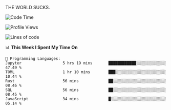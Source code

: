 THE WORLD SUCKS.

<!--START_SECTION:waka-->
![Code Time](http://img.shields.io/badge/Code%20Time-860%20hrs%2013%20mins-blue)

![Profile Views](http://img.shields.io/badge/Profile%20Views-0-blue)

![Lines of code](https://img.shields.io/badge/From%20Hello%20World%20I%27ve%20Written-868.5%20thousand%20lines%20of%20code-blue)

📊 **This Week I Spent My Time On** 

```text
💬 Programming Languages: 
Jupyter                  5 hrs 19 mins       ████████████░░░░░░░░░░░░░   47.49 % 
TOML                     1 hr 10 mins        ███░░░░░░░░░░░░░░░░░░░░░░   10.44 % 
Rust                     56 mins             ██░░░░░░░░░░░░░░░░░░░░░░░   08.46 % 
SQL                      56 mins             ██░░░░░░░░░░░░░░░░░░░░░░░   08.45 % 
JavaScript               34 mins             █░░░░░░░░░░░░░░░░░░░░░░░░   05.14 % 
```


<!--END_SECTION:waka-->
